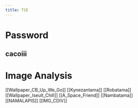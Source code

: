```yaml
---
title: T1E
---
```

# Password
## cacoiii

# Image Analysis
[[Wallpaper_CB_Up_We_Go]]
[[Kynezantama]]
[[Robatama]]
[[Wallpaper_Iseult_Chill]]
[[A_Space_Friend]]
[[Nambatama]]
[[NAMALAPIS]]
[[IMG_CDIV]]